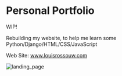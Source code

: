 # Personal Portfolio

WIP!

Rebuilding my website, to help me learn some Python/Django/HTML/CSS/JavaScript 

Web Site: www.louisrossouw.com






![landing_page](https://github.com/LouisRossouw/portfolio_website/assets/80905013/ab4f1039-3dc6-459a-b327-2f0c6496f043)
